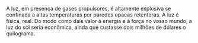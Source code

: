 ﻿A luz, em presença de gases propulsores, é altamente explosiva se confinada a altas temperaturas por paredes opacas retentoras. A luz é física, real. Do modo como dais valor à energia e à força no vosso mundo, a luz do sol seria econômica, ainda que custasse dois milhões de dólares o quilograma.